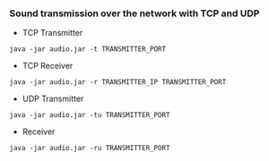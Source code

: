 ### Sound transmission over the network with TCP and UDP

* TCP Transmitter
```
java -jar audio.jar -t TRANSMITTER_PORT
```
* TCP Receiver
```
java -jar audio.jar -r TRANSMITTER_IP TRANSMITTER_PORT
```
* UDP Transmitter
```
java -jar audio.jar -tu TRANSMITTER_PORT
```
* Receiver
```
java -jar audio.jar -ru TRANSMITTER_PORT
```
